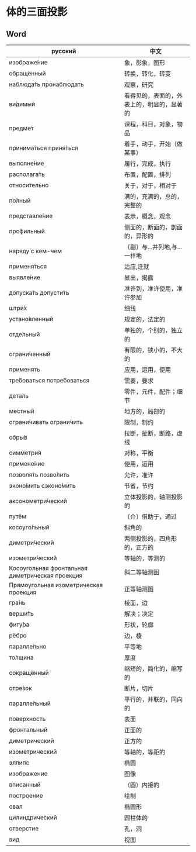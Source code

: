 # 体的三面投影

## Word

| русский                 | 中文              |
|-------------------------|-------------------|
| изображе́ние  | 象，影象，图形 |
| обращённый | 转换，转化，转变 |
| наблюда́ть пронаблюдать  | 观察，研究 |
| ви́димый | 看得见的，表面的，外表上的，明显的，显著的 |
| предме́т | 课程，科目，对象，物品 |
| принима́ться приня́ться | 着手，动手，开始（做某事） |
| выполне́ние | 履行，完成，执行 |
| располага́ть  | 布置，配置，排列 |
| относи́тельно  | 关于，对于，相对于 |
| по́лный  | 满的，充满的，总的，完整的 |
| представле́ние  | 表示，概念，观念 |
| про́фильный | 侧面的，断面的，剖面的，异形的 |
| наряду́ с кем-чем | 〔副〕与...并列地,与...一样地 |
| применя́ться | 适应,迁就 |
| выявле́ние | 显出，揭露 |
| допуска́ть допусти́ть | 准许到，准许使用，准许参加 |
| штри́х | 细线 |
| устано́вленный  | 规定的，法定的 |
| отде́льный | 单独的，个别的，独立的 |
| ограни́ченный  | 有限的，狭小的，不大的 |
| применять | 应用，运用，使用 |
| тре́боваться потре́боваться | 需要，要求 |
| дета́ль | 零件，元件，配件；细节 |
| ме́стный  | 地方的，局部的 |
| ограни́чивать ограни́чить  | 限制，制约 |
| обры́в | 拉断，扯断，断路，虚线 |
| симметри́я | 对称，平衡 |
| примене́ние  | 使用，运用 |
| позволя́ть позво́лить | 允许，准许 |
| эконо́мить сэконо́мить  | 节省，节约 |
| аксонометри́ческий | 立体投影的，轴测投影的 |
| путём | 〔介〕借助于，通过 |
| косоуго́льный | 斜角的 |
| диметри́ческий | 两侧投影的，四角形的，正方的 |
| изометри́ческий | 等轴的，等测的 |
| Косоугольная фронтальная диметрическая проекция | 斜二等轴测图 |
| Прямоугольная изометрическая проекция | 正等轴测图 |
| гра́нь | 棱面，边 |
| верши́ть | 解决；决定 |
| фигу́ра | 形状，轮廓 |
| рёбро | 边，棱 |
| паралле́льно | 平等地 |
| то́лщина | 厚度 |
| сокращённый | 缩短的，简化的，缩写的 |
| отре́зок | 断片，切片 |
| паралле́льный  | 平行的，并联的，同向的 |
| поверхность | 表面 |
| фронтальный | 正面的 |
| диметрический | 正方的 |
| изометрический | 等轴的，等距的 |
| эллипс | 椭圆 |
| изображение | 图像 |
| вписанный | （圆）内接的 |
| построение | 绘制 |
| овал | 椭圆形 |
| цилиндрический | 圆柱体的 |
| отверстие | 孔，洞 |
| вид | 视图 |


